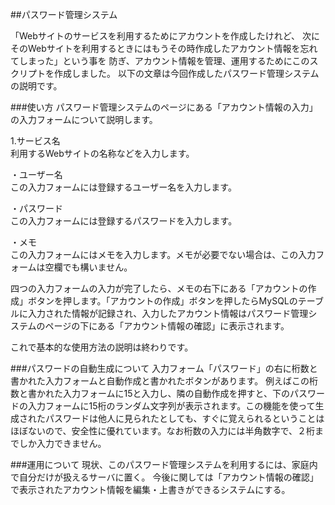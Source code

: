 ##パスワード管理システム

「Webサイトのサービスを利用するためにアカウントを作成したけれど、
次にそのWebサイトを利用するときにはもうその時作成したアカウント情報を忘れてしまった」という事を
防ぎ、アカウント情報を管理、運用するためにこのスクリプトを作成しました。
以下の文章は今回作成したパスワード管理システムの説明です。


###使い方
パスワード管理システムのページにある「アカウント情報の入力」の入力フォームについて説明します。  
  
  
1.サービス名  
利用するWebサイトの名称などを入力します。

・ユーザー名  
この入力フォームには登録するユーザー名を入力します。
  
・パスワード  
この入力フォームには登録するパスワードを入力します。

・メモ  
この入力フォームにはメモを入力します。メモが必要でない場合は、この入力フォームは空欄でも構いません。


四つの入力フォームの入力が完了したら、メモの右下にある「アカウントの作成」ボタンを押します。「アカウントの作成」ボタンを押したらMySQLのテーブルに入力された情報が記録され、入力したアカウント情報はパスワード管理システムのページの下にある「アカウント情報の確認」に表示されます。  

これで基本的な使用方法の説明は終わりです。

###パスワードの自動生成について
入力フォーム「パスワード」の右に桁数と書かれた入力フォームと自動作成と書かれたボタンがあります。
例えばこの桁数と書かれた入力フォームに15と入力し、隣の自動作成を押すと、下のパスワードの入力フォームに15桁のランダム文字列が表示されます。この機能を使って生成されたパスワードは他人に見られたとしても、すぐに覚えられるということはほぼないので、安全性に優れています。なお桁数の入力には半角数字で、２桁までしか入力できません。

###運用について
現状、このパスワード管理システムを利用するには、家庭内で自分だけが扱えるサーバに置く。
今後に関しては「アカウント情報の確認」で表示されたアカウント情報を編集・上書きができるシステムにする。
